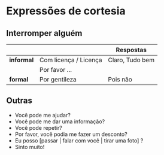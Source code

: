 # Expressões de cortesia

## Interromper alguém

||| Respostas |
| -- | -- | -- |
| **informal** | Com licença / Licença | Claro, Tudo bem |
|              | Por favor ...         | |
| **formal**   | Por gentileza         | Pois não |

## Outras

* Você pode me ajudar?
* Você pode me dar uma informação?
* Você pode repetir?
* Por favor, você podia me fazer um desconto?
* Eu posso [passar | falar com você | tirar uma foto] ?
* Sinto muito!
